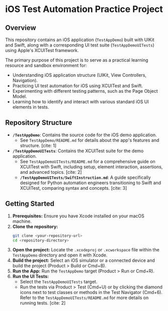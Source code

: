 # iOS Test Automation Practice Project

## Overview

This repository contains an iOS application (`TestAppDemo`) built with UIKit and Swift, along with a corresponding UI test suite (`TestAppDemoUITests`) using Apple's XCUITest framework.

The primary purpose of this project is to serve as a practical learning resource and sandbox environment for:

* Understanding iOS application structure (UIKit, View Controllers, Navigation).
* Practicing UI test automation for iOS using XCUITest and Swift.
* Experimenting with different testing patterns, such as the Page Object Model.
* Learning how to identify and interact with various standard iOS UI elements in tests.

## Repository Structure

* **`/TestAppDemo`**: Contains the source code for the iOS demo application.
    * See `TestAppDemo/README.md` for details about the app's features and structure. [cite: 1]
* **`/TestAppDemoUITests`**: Contains the XCUITest suite for the demo application.
    * See `TestAppDemoUITests/README.md` for a comprehensive guide on XCUITest with Swift, including setup, element interaction, assertions, and advanced topics. [cite: 2]
    * **`/TestAppDemoUITests/SwiftInstruction.md`**: A guide specifically designed for Python automation engineers transitioning to Swift and XCUITest, comparing syntax and concepts. [cite: 3]

## Getting Started

1.  **Prerequisites:** Ensure you have Xcode installed on your macOS machine.
2.  **Clone the repository:**
    ```bash
    git clone <your-repository-url>
    cd <repository-directory>
    ```
3.  **Open the project:** Locate the `.xcodeproj` or `.xcworkspace` file within the `TestAppDemo` directory and open it with Xcode.
4.  **Build the project:** Select an iOS simulator or a connected device and build the project (Product > Build or Cmd+B).
5.  **Run the App:** Run the `TestAppDemo` target (Product > Run or Cmd+R).
6.  **Run the UI Tests:**
    * Select the `TestAppDemoUITests` target.
    * Run the tests via Product > Test (Cmd+U) or by clicking the diamond icons next to test classes or methods in the Test Navigator (Cmd+6). Refer to the `TestAppDemoUITests/README.md` for more details on running tests. [cite: 2]

